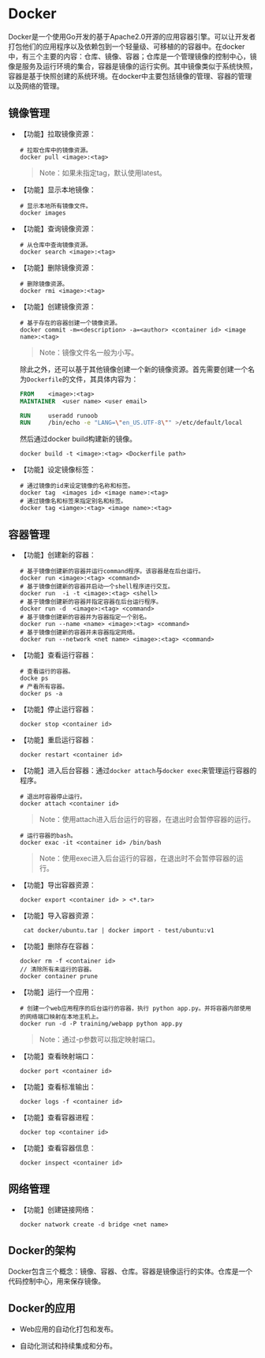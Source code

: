 # Docker

Docker是一个使用Go开发的基于Apache2.0开源的应用容器引擎。可以让开发者打包他们的应用程序以及依赖包到一个轻量级、可移植的的容器中。在docker中，有三个主要的内容：仓库、镜像、容器；仓库是一个管理镜像的控制中心，镜像是服务及运行环境的集合，容器是镜像的运行实例。其中镜像类似于系统快照，容器是基于快照创建的系统环境。在docker中主要包括镜像的管理、容器的管理以及网络的管理。

## 镜像管理

* 【功能】拉取镜像资源：

  ```shell
  # 拉取仓库中的镜像资源。
  docker pull <image>:<tag>
  ```

  > Note：如果未指定tag，默认使用latest。

* 【功能】显示本地镜像：

  ```shell
  # 显示本地所有镜像文件。
  docker images
  ```

* 【功能】查询镜像资源：

  ```shell
  # 从仓库中查询镜像资源。
  docker search <image>:<tag>
  ```

* 【功能】删除镜像资源：

  ```shell
  # 删除镜像资源。
  docker rmi <image>:<tag>
  ```

* 【功能】创建镜像资源：

  ```shell
  # 基于存在的容器创建一个镜像资源。
  docker commit -m=<description> -a=<author> <container id> <image name>:<tag>
  ```

  > Note：镜像文件名一般为小写。

  除此之外，还可以基于其他镜像创建一个新的镜像资源。首先需要创建一个名为`Dockerfile`的文件，其具体内容为：

  ```dockerfile
  FROM    <image>:<tag>
  MAINTAINER  <user name> <user email>

  RUN     useradd runoob
  RUN     /bin/echo -e "LANG=\"en_US.UTF-8\"" >/etc/default/local
  ```

  然后通过docker build构建新的镜像。

   ```shell
   docker build -t <image>:<tag> <Dockerfile path>
   ```

* 【功能】设定镜像标签：

  ```shell
  # 通过镜像的id来设定镜像的名称和标签。
  docker tag  <images id> <image name>:<tag>
  # 通过镜像名和标签来指定别名和标签。
  docker tag <iamge>:<tag> <image name>:<tag>
  ```

## 容器管理

* 【功能】创建新的容器：

  ```shell
  # 基于镜像创建新的容器并运行command程序。该容器是在后台运行。
  docker run <image>:<tag> <command>
  # 基于镜像创建新的容器并启动一个shell程序进行交互。
  docker run  -i -t <image>:<tag> <shell>
  # 基于镜像创建新的容器并指定容器在后台运行程序。
  docker run -d  <image>:<tag> <command>
  # 基于镜像创建新的容器并为容器指定一个别名。
  docker run --name <name> <image>:<tag> <command>
  # 基于镜像创建新的容器并未容器指定网络。
  docker run --network <net name> <image>:<tag> <command>
  ```

* 【功能】查看运行容器：

  ```shell
  # 查看运行的容器。
  docke ps
  # 产看所有容器。
  docker ps -a
  ```

* 【功能】停止运行容器：

  ```shell
  docker stop <container id>
  ```

* 【功能】重启运行容器：

  ```shell
  docker restart <container id>
  ```

* 【功能】进入后台容器：通过`docker attach`与`docker exec`来管理运行容器的程序。

  ```shell
  # 退出时容器停止运行。
  docker attach <container id>
  ```

  > Note：使用attach进入后台运行的容器，在退出时会暂停容器的运行。

  ```shell
  # 运行容器的bash。
  docker exac -it <container id> /bin/bash
  ```

  > Note：使用exec进入后台运行的容器，在退出时不会暂停容器的运行。

* 【功能】导出容器资源：

  ```shell
  docker export <container id> > <*.tar>
  ```

* 【功能】导入容器资源：

  ```shell
   cat docker/ubuntu.tar | docker import - test/ubuntu:v1
  ```

* 【功能】删除存在容器：

  ```shell
  docker rm -f <container id>
  // 清除所有未运行的容器。
  docker container prune
  ```

* 【功能】运行一个应用：

  ```shell
  # 创建一个web应用程序的后台运行的容器，执行 python app.py。并将容器内部使用的网络端口映射在本地主机上。
  docker run -d -P training/webapp python app.py
  ```

  > Note：通过-p参数可以指定映射端口。

* 【功能】查看映射端口：

  ```shell
  docker port <container id>
  ```

* 【功能】查看标准输出：

  ```shell
  docker logs -f <container id>
  ```

* 【功能】查看容器进程：

  ```shell
  docker top <container id>
  ```

* 【功能】查看容器信息：

  ```shell
  docker inspect <container id>
  ```

## 网络管理

* 【功能】创建链接网络：

  ```shell
  docker natwork create -d bridge <net name>
  ```

## Docker的架构

Docker包含三个概念：镜像、容器、仓库。容器是镜像运行的实体。仓库是一个代码控制中心，用来保存镜像。

## Docker的应用

* Web应用的自动化打包和发布。

* 自动化测试和持续集成和分布。

